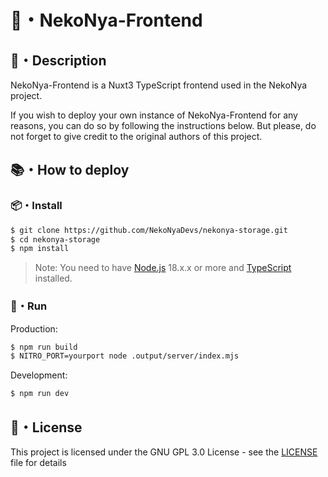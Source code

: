 # 🌿・NekoNya-Frontend

## 📝・Description

NekoNya-Frontend is a Nuxt3 TypeScript frontend used in the NekoNya project.

If you wish to deploy your own instance of NekoNya-Frontend for any reasons, you can do so by following the instructions below. But please, do not forget to give credit to the original authors of this project.

## 📚・How to deploy

### 📦・Install

```bash
$ git clone https://github.com/NekoNyaDevs/nekonya-storage.git
$ cd nekonya-storage
$ npm install
```

> Note: You need to have [Node.js](https://nodejs.org/en/) 18.x.x or more and [TypeScript](https://www.typescriptlang.org) installed.

### 🚀・Run

Production:

```bash
$ npm run build
$ NITRO_PORT=yourport node .output/server/index.mjs
```

Development:

```bash
$ npm run dev
```

## 📜・License

This project is licensed under the GNU GPL 3.0 License - see the [LICENSE](LICENSE) file for details